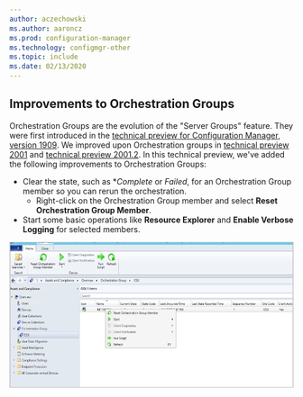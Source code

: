 ```yaml
---
author: aczechowski
ms.author: aaroncz
ms.prod: configuration-manager
ms.technology: configmgr-other
ms.topic: include
ms.date: 02/13/2020
---
```


## <a name="bkmk_orch"></a> Improvements to Orchestration Groups
<!--3098816-->

Orchestration Groups are the evolution of the "Server Groups" feature. They were first introduced in the [technical preview for Configuration Manager, version 1909](/configmgr/core/get-started/2019/technical-preview-1909). We improved upon Orchestration groups in [technical preview 2001](/configmgr/core/get-started/2020/technical-preview-2001#bkmk_orch) and [technical preview 2001.2](/configmgr/core/get-started/2020/technical-preview-2001-2#bkmk_orch). In this technical preview, we've added the following improvements to Orchestration Groups:

- Clear the state, such as **Complete* or *Failed*, for an Orchestration Group member so you can rerun the orchestration.
   - Right-click on the Orchestration Group member and select **Reset Orchestration Group Member**.
- Start some basic operations like **Resource Explorer** and **Enable Verbose Logging** for selected members.


[![Reset Orchestration Group Member](../../media/3098816-reset-og-member.png)](../../media/3098816-reset-og-member.png#lightbox)